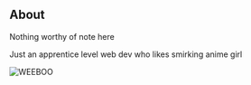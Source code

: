 ## About
Nothing worthy of note here

Just an apprentice level web dev who likes smirking anime girl

![WEEBOO](https://i.imgur.com/wi9nfxKt.png)
